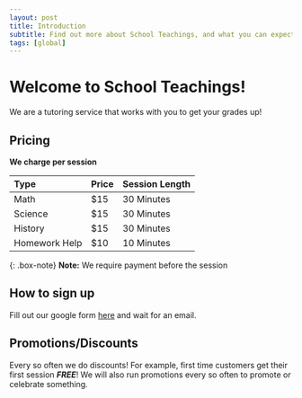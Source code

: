 ```yaml
---
layout: post
title: Introduction
subtitle: Find out more about School Teachings, and what you can expect
tags: [global]
---
```


# Welcome to School Teachings!

We are a tutoring service that works with you to get your grades up!

## Pricing

**We charge per session**

| Type | Price | Session Length |
| :------ |:--- | :--- |
| Math | $15 | 30 Minutes |
| Science | $15 | 30 Minutes |
| History | $15 | 30 Minutes |
| Homework Help | $10 | 10 Minutes |

{: .box-note}
**Note:** We require payment before the session

## How to sign up

Fill out our google form [here](https://forms.gle/Fr8Pp67LB8ssNm699) and wait for an email.

## Promotions/Discounts

Every so often we do discounts! For example, first time customers get their first session _**FREE**_! We will also run promotions every so often to promote or celebrate something.
